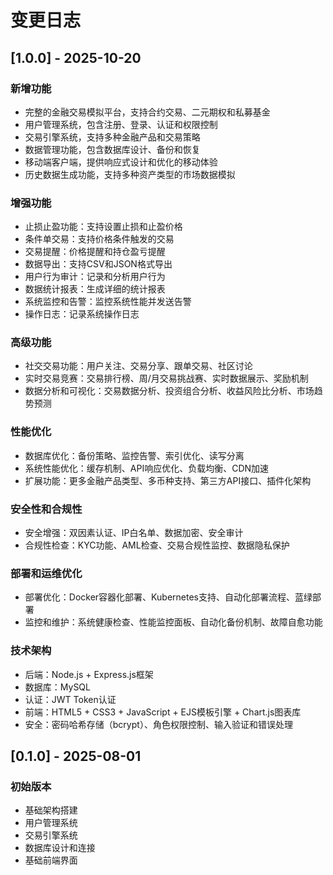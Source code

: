 # 变更日志

## [1.0.0] - 2025-10-20

### 新增功能
- 完整的金融交易模拟平台，支持合约交易、二元期权和私募基金
- 用户管理系统，包含注册、登录、认证和权限控制
- 交易引擎系统，支持多种金融产品和交易策略
- 数据管理功能，包含数据库设计、备份和恢复
- 移动端客户端，提供响应式设计和优化的移动体验
- 历史数据生成功能，支持多种资产类型的市场数据模拟

### 增强功能
- 止损止盈功能：支持设置止损和止盈价格
- 条件单交易：支持价格条件触发的交易
- 交易提醒：价格提醒和持仓盈亏提醒
- 数据导出：支持CSV和JSON格式导出
- 用户行为审计：记录和分析用户行为
- 数据统计报表：生成详细的统计报表
- 系统监控和告警：监控系统性能并发送告警
- 操作日志：记录系统操作日志

### 高级功能
- 社交交易功能：用户关注、交易分享、跟单交易、社区讨论
- 实时交易竞赛：交易排行榜、周/月交易挑战赛、实时数据展示、奖励机制
- 数据分析和可视化：交易数据分析、投资组合分析、收益风险比分析、市场趋势预测

### 性能优化
- 数据库优化：备份策略、监控告警、索引优化、读写分离
- 系统性能优化：缓存机制、API响应优化、负载均衡、CDN加速
- 扩展功能：更多金融产品类型、多币种支持、第三方API接口、插件化架构

### 安全性和合规性
- 安全增强：双因素认证、IP白名单、数据加密、安全审计
- 合规性检查：KYC功能、AML检查、交易合规性监控、数据隐私保护

### 部署和运维优化
- 部署优化：Docker容器化部署、Kubernetes支持、自动化部署流程、蓝绿部署
- 监控和维护：系统健康检查、性能监控面板、自动化备份机制、故障自愈功能

### 技术架构
- 后端：Node.js + Express.js框架
- 数据库：MySQL
- 认证：JWT Token认证
- 前端：HTML5 + CSS3 + JavaScript + EJS模板引擎 + Chart.js图表库
- 安全：密码哈希存储（bcrypt）、角色权限控制、输入验证和错误处理

## [0.1.0] - 2025-08-01

### 初始版本
- 基础架构搭建
- 用户管理系统
- 交易引擎系统
- 数据库设计和连接
- 基础前端界面